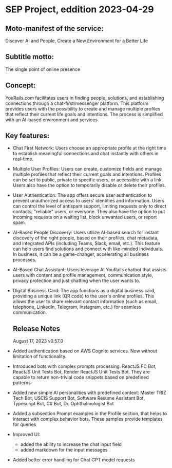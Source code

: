 # SEP Project, eddition 2023-04-29

## Moto-manifest of the service:

Discover AI and People, Create a New Environment for a Better Life

## Subtitle motto:

The single point of online presence

## Concept:

YouRails.com facilitates users in finding people, solutions, and establishing connections through a chat-first/messenger platform. This platform provides users with the possibility to create and manage multiple profiles that reflect their current life goals and intentions. The process is simplified with an AI-based environment and services.

## Key features:

- Chat First Network:
  Users choose an appropriate profile at the right time to establish meaningful connections and chat instantly with others in real-time.

- Multiple User Profiles:
  Users can create, customize fields and manage multiple profiles that reflect their current goals and intentions. Profiles can be set to public, private to specific users, or accessible with a link. Users also have the option to temporarily disable or delete their profiles.

- User Authentication:
  The app offers secure user authentication to prevent unauthorized access to users' identities and information. Users can control the level of antispam support, limiting requests only to direct contacts, "reliable" users, or everyone. They also have the option to put incoming requests on a waiting list, block unwanted users, or report spam.

- AI-Based People Discovery:
  Users utilize AI-based search for instant discovery of the right people, based on their profiles, chat metadata, and integrated APIs (including Teams, Slack, email, etc.). This feature can help users find solutions and connect with like-minded individuals. In business, it can be a game-changer, accelerating all business processes.

- AI-Based Chat Assistant:
  Users leverage AI YouRails chatbot that assists users with content and profile management, communication style, privacy protection and just chatting when the user wants to.

- Digital Business Card:
  The app functions as a digital business card, providing a unique link (QR code) to the user's online profiles. This allows the user to share relevant contact information (such as email, telephone, LinkedIn, Telegram, Instagram, etc.) for seamless communication.

  ## Release Notes

  August 17, 2023 v0.57.0

- Added authentication based on AWS Cognito services. Now without limitation of functionality.
- Introduced bots with complex prompts processing: ReactJS FC Bot, ReactJS Unit Tests Bot, Render ReactJS Unit Tests Bot. They are capable to return non-trivial code snippets based on predefined patterns
- Added new simple AI personalities with predefined context: Master TRIZ Tech Bot, USCIS Support Bot, Software Resume Assistant Bot, Typescript Bot, C# Bot, Dr. Ophthalmologist Bot
- Added a subsection Prompt examples in the Profile section, that helps to interact with complex behavior bots. These samples provide templates for queries
- Improved UI:
  - added the ability to increase the chat input field
  - added markdown for the input messages
- Added better error handling for Chat GPT model requests
